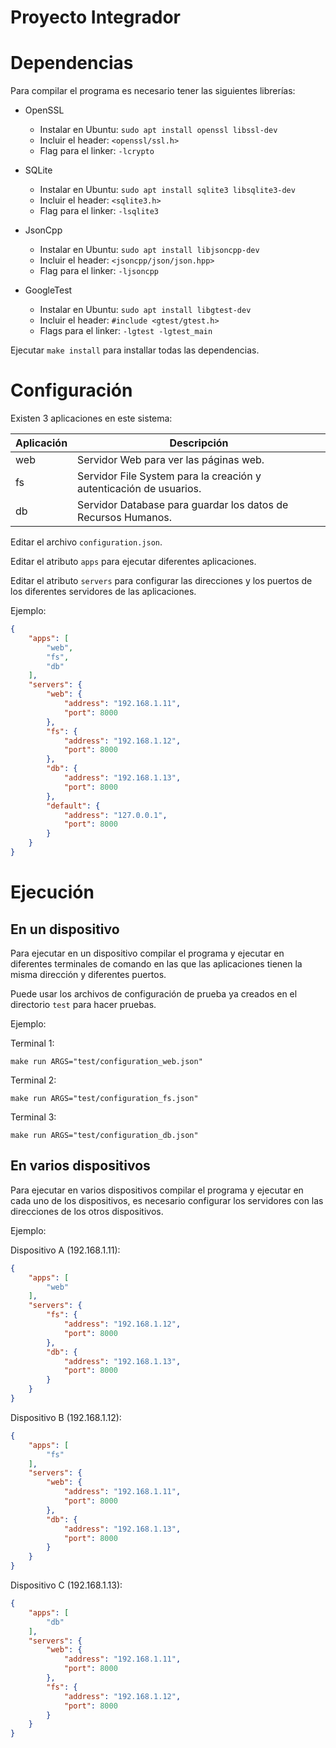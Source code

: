 # Proyecto Integrador

# Dependencias

Para compilar el programa es necesario tener las siguientes librerías:

* OpenSSL
    * Instalar en Ubuntu: `sudo apt install openssl libssl-dev`
    * Incluir el header: `<openssl/ssl.h>`
    * Flag para el linker: `-lcrypto`

* SQLite
    * Instalar en Ubuntu: `sudo apt install sqlite3 libsqlite3-dev`
    * Incluir el header: `<sqlite3.h>`
    * Flag para el linker: `-lsqlite3`

* JsonCpp
    * Instalar en Ubuntu: `sudo apt install libjsoncpp-dev`
    * Incluir el header: `<jsoncpp/json/json.hpp>`
    * Flag para el linker: `-ljsoncpp`

* GoogleTest
    * Instalar en Ubuntu: `sudo apt install libgtest-dev`
    * Incluir el header: `#include <gtest/gtest.h>`
    * Flags para el linker: `-lgtest -lgtest_main`

Ejecutar `make install` para installar todas las dependencias.

# Configuración

Existen 3 aplicaciones en este sistema:

| Aplicación | Descripción                                                        |
| ---------- | ------------------------------------------------------------------ |
| web        | Servidor Web para ver las páginas web.                             |
| fs         | Servidor File System para la creación y autenticación de usuarios. |
| db         | Servidor Database para guardar los datos de Recursos Humanos.      |

Editar el archivo `configuration.json`.

Editar el atributo `apps` para ejecutar diferentes aplicaciones.

Editar el atributo `servers` para configurar las direcciones y los puertos de los diferentes servidores de las aplicaciones.

Ejemplo:

```json
{
    "apps": [
        "web",
        "fs",
        "db"
    ],
    "servers": {
        "web": {
            "address": "192.168.1.11",
            "port": 8000
        },
        "fs": {
            "address": "192.168.1.12",
            "port": 8000
        },
        "db": {
            "address": "192.168.1.13",
            "port": 8000
        },
        "default": {
            "address": "127.0.0.1",
            "port": 8000
        }
    }
}
```

# Ejecución

## En un dispositivo

Para ejecutar en un dispositivo compilar el programa y ejecutar en diferentes terminales de comando en las que las aplicaciones tienen la misma dirección y diferentes puertos. 

Puede usar los archivos de configuración de prueba ya creados en el directorio `test` para hacer pruebas.

Ejemplo:

Terminal 1:

`make run ARGS="test/configuration_web.json"`

Terminal 2:

`make run ARGS="test/configuration_fs.json"`

Terminal 3:

`make run ARGS="test/configuration_db.json"`

## En varios dispositivos

Para ejecutar en varios dispositivos compilar el programa y ejecutar en cada uno de los dispositivos, es necesario configurar los servidores con las direcciones de los otros dispositivos.

Ejemplo:

Dispositivo A (192.168.1.11):
```json
{
    "apps": [
        "web"
    ],
    "servers": {
        "fs": {
            "address": "192.168.1.12",
            "port": 8000
        },
        "db": {
            "address": "192.168.1.13",
            "port": 8000
        }
    }
}
```

Dispositivo B (192.168.1.12):
```json
{
    "apps": [
        "fs"
    ],
    "servers": {
        "web": {
            "address": "192.168.1.11",
            "port": 8000
        },
        "db": {
            "address": "192.168.1.13",
            "port": 8000
        }
    }
}
```

Dispositivo C (192.168.1.13):
```json
{
    "apps": [
        "db"
    ],
    "servers": {
        "web": {
            "address": "192.168.1.11",
            "port": 8000
        },
        "fs": {
            "address": "192.168.1.12",
            "port": 8000
        }
    }
}
```
